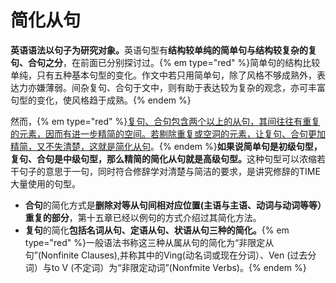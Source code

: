 # 简化从句

<b>英语语法以**句子**为研究对象。</b>英语句型有<b>结构较单纯的**简单句**与结构较复杂的**复句**、**合句**之分</b>，在前面已分别探讨过。{% em type="red" %}简单句的结构比较单纯，只有五种基本句型的变化。作文中若只用简单句，除了风格不够成熟外，表达力亦嫌薄弱。间杂复句、合句于文中，则有助于表达较为复杂的观念，亦可丰富句型的变化，使风格趋于成熟。{% endem %}  

然而，{% em type="red" %}<u>复句、合句包含两个以上的从句，其间往往有重复的元素，因而有进一步精简的空间。若剔除重复或空洞的元素，让复句、合句更加精简，又不失清楚，这就是简化从句</u>。{% endem %}<b>如果说简单句是初级句型，复句、合句是中级句型，那么精简的简化从句就是高级句型。</b>这种句型可以浓缩若干句子的意思于一句，同时符合修辞学对清楚与简洁的要求，是讲究修辞的TIME大量使用的句型。  

- **合句**的简化方式是<b>删除对等从句间相对应位置(主语与主语、动词与动词等等）重复的部分</b>，第十五章已经以例句的方式介绍过其简化方法。  
- **复句**的简化<b>包括名词从句、定语从句、状语从句三种的简化。</b>{% em type="red" %}一般语法书称这三种从属从句的简化为“非限定从句”(Nonfinite Clauses),并称其中的Ving(动名词或现在分词）、Ven (过去分词）与to V (不定词）为“非限定动词”(Nonfmite Verbs)。{% endem %}